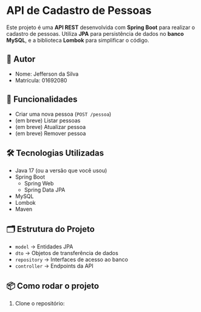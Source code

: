 # API de Cadastro de Pessoas

Este projeto é uma **API REST** desenvolvida com **Spring Boot** para realizar o cadastro de pessoas. Utiliza **JPA** para persistência de dados no **banco MySQL**, e a biblioteca **Lombok** para simplificar o código.

## 👤 Autor

- Nome: Jefferson da Silva 
- Matrícula: 01692080
  
## 🚀 Funcionalidades

- Criar uma nova pessoa (`POST /pessoa`)
- (em breve) Listar pessoas
- (em breve) Atualizar pessoa
- (em breve) Remover pessoa

## 🛠️ Tecnologias Utilizadas

- Java 17 (ou a versão que você usou)
- Spring Boot
  - Spring Web
  - Spring Data JPA
- MySQL
- Lombok
- Maven

## 🗂️ Estrutura do Projeto

- `model` → Entidades JPA
- `dto` → Objetos de transferência de dados
- `repository` → Interfaces de acesso ao banco
- `controller` → Endpoints da API

## 📦 Como rodar o projeto

1. Clone o repositório:

```bash

